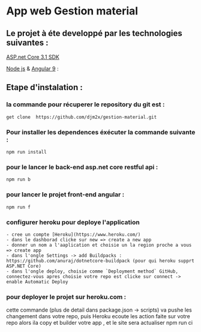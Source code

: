 # App web Gestion material

## Le projet à éte developpé par les technologies suivantes : 
[ASP.net Core 3.1 SDK](https://dotnet.microsoft.com/download)

[Node js](https://nodejs.org/en/download/) & [Angular 9](https://cli.angular.io/) : 

## Etape d'instalation : 

### la commande pour récuperer le repository du git est : 
```
get clone  https://github.com/djm2x/gestion-material.git
```

### Pour installer les dependences éxécuter la commande suivante : 
```
npm run install
```

### pour le lancer le back-end asp.net core restful api :
```
npm run b
```

### pour lancer le projet front-end angular : 
```
npm run f 
```

### configurer heroku pour deploye l'application

    - cree un compte [Heroku](https://www.heroku.com/)
    - dans le dashborad clicke sur new => create a new app
    - donner un nom a l'aaplication et choisie un la region proche a vous => create app
    - dans l'ongle Settings -> add Buildpacks : https://github.com/anuraj/dotnetcore-buildpack (pour qui heroku supprt ASP.NET Core)
    - dans l'ongle deploy, choisie comme `Deployment method` GitHub, connectez-vous apres choisie votre repo est clicke sur connect -> enable Automatic Deploy

### pour deployer le projet sur heroku.com : 
cette commande (plus de detail dans package.json -> scripts) va pushe les changement dans votre repo, puis Heroku ecoute les action faite sur votre repo alors ila copy et builder votre app , et le site sera actualiser
npm run ci 

